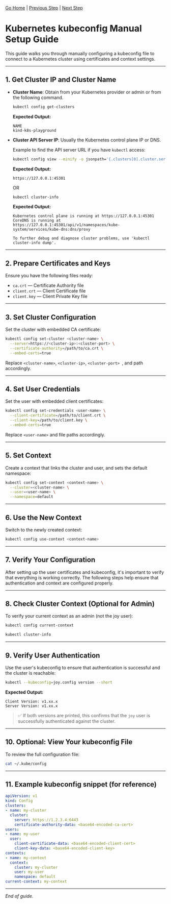 [Go Home](../README.md) | 
[Previous Step](./Creating_a_User_Certificate.md) | 
[Next Step](./Granting_Role_Based_Access.md)


# Kubernetes kubeconfig Manual Setup Guide

This guide walks you through manually configuring a kubeconfig file to connect to a Kubernetes cluster using certificates and context settings.

---

## 1. Get Cluster IP and Cluster Name

- **Cluster Name**: Obtain from your Kubernetes provider or admin or from the following command.

  ```bash
  kubectl config get-clusters
  ```
  **Expected Output:**

  ```
  NAME
  kind-k8s-playground
  ```

- **Cluster API Server IP**: Usually the Kubernetes control plane IP or DNS.


  Example to find the API server URL if you have `kubectl` access:

  ```bash
  kubectl config view --minify -o jsonpath='{.clusters[0].cluster.server}'
  ```
  **Expected Output:**

  ```
  https://127.0.0.1:45301
  ```

  OR

  ```bash
  kubectl cluster-info
  ```
  **Expected Output:**

  ```
  Kubernetes control plane is running at https://127.0.0.1:45301
  CoreDNS is running at https://127.0.0.1:45301/api/v1/namespaces/kube-system/services/kube-dns:dns/proxy

  To further debug and diagnose cluster problems, use 'kubectl cluster-info dump'.
  ```

---

## 2. Prepare Certificates and Keys

Ensure you have the following files ready:

* `ca.crt` — Certificate Authority file
* `client.crt` — Client Certificate file
* `client.key` — Client Private Key file

---

## 3. Set Cluster Configuration

Set the cluster with embedded CA certificate:

```bash
kubectl config set-cluster <cluster-name> \
  --server=https://<cluster-ip>:<cluster-port> \
  --certificate-authority=/path/to/ca.crt \
  --embed-certs=true
```

Replace `<cluster-name>`, `<cluster-ip>`, `<cluster-port> `, and path accordingly.

---

## 4. Set User Credentials

Set the user with embedded client certificates:

```bash
kubectl config set-credentials <user-name> \
  --client-certificate=/path/to/client.crt \
  --client-key=/path/to/client.key \
  --embed-certs=true
```

Replace `<user-name>` and file paths accordingly.

---

## 5. Set Context

Create a context that links the cluster and user, and sets the default namespace:

```bash
kubectl config set-context <context-name> \
  --cluster=<cluster-name> \
  --user=<user-name> \
  --namespace=default
```

---

## 6. Use the New Context

Switch to the newly created context:

```bash
kubectl config use-context <context-name>
```


---

## 7. Verify Your Configuration

After setting up the user certificates and kubeconfig, it's important to verify that everything is working correctly. The following steps help ensure that authentication and context are configured properly.

---

## 8. Check Cluster Context (Optional for Admin)

To verify your current context as an admin (not the joy user):

```bash
kubectl config current-context
```

```bash
kubectl cluster-info
```

---

## 9. Verify User Authentication

Use the user's kubeconfig to ensure that authentication is successful and the cluster is reachable:

```bash
kubectl --kubeconfig=joy.config version --short
```

**Expected Output:**

```
Client Version: v1.xx.x
Server Version: v1.xx.x
```

> ✅ If both versions are printed, this confirms that the `joy` user is successfully authenticated against the cluster.


---

## 10. Optional: View Your kubeconfig File

To review the full configuration file:

```bash
cat ~/.kube/config
```

---

## 11. Example kubeconfig snippet (for reference)

```yaml
apiVersion: v1
kind: Config
clusters:
- name: my-cluster
  cluster:
    server: https://1.2.3.4:6443
    certificate-authority-data: <base64-encoded-ca-cert>
users:
- name: my-user
  user:
    client-certificate-data: <base64-encoded-client-cert>
    client-key-data: <base64-encoded-client-key>
contexts:
- name: my-context
  context:
    cluster: my-cluster
    user: my-user
    namespace: default
current-context: my-context
```

---
*End of guide.*

